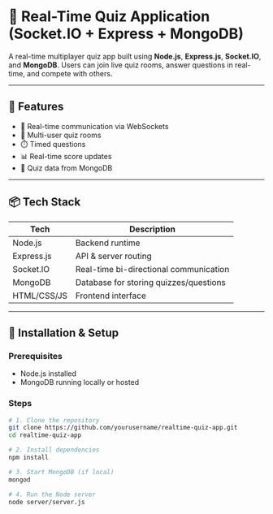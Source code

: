 # 🎯 Real-Time Quiz Application (Socket.IO + Express + MongoDB)

A real-time multiplayer quiz app built using **Node.js**, **Express.js**, **Socket.IO**, and **MongoDB**. Users can join live quiz rooms, answer questions in real-time, and compete with others.

---

## 🚀 Features

- 🔌 Real-time communication via WebSockets
- 👥 Multi-user quiz rooms
- ⏱️ Timed questions
- 📊 Real-time score updates
- 🧠 Quiz data from MongoDB

---

## 📦 Tech Stack

| Tech        | Description                           |
|-------------|---------------------------------------|
| Node.js     | Backend runtime                       |
| Express.js  | API & server routing                  |
| Socket.IO   | Real-time bi-directional communication |
| MongoDB     | Database for storing quizzes/questions |
| HTML/CSS/JS | Frontend interface                    |

---

## 🔧 Installation & Setup

### Prerequisites

- Node.js installed
- MongoDB running locally or hosted

### Steps

```bash
# 1. Clone the repository
git clone https://github.com/yourusername/realtime-quiz-app.git
cd realtime-quiz-app

# 2. Install dependencies
npm install

# 3. Start MongoDB (if local)
mongod

# 4. Run the Node server
node server/server.js
